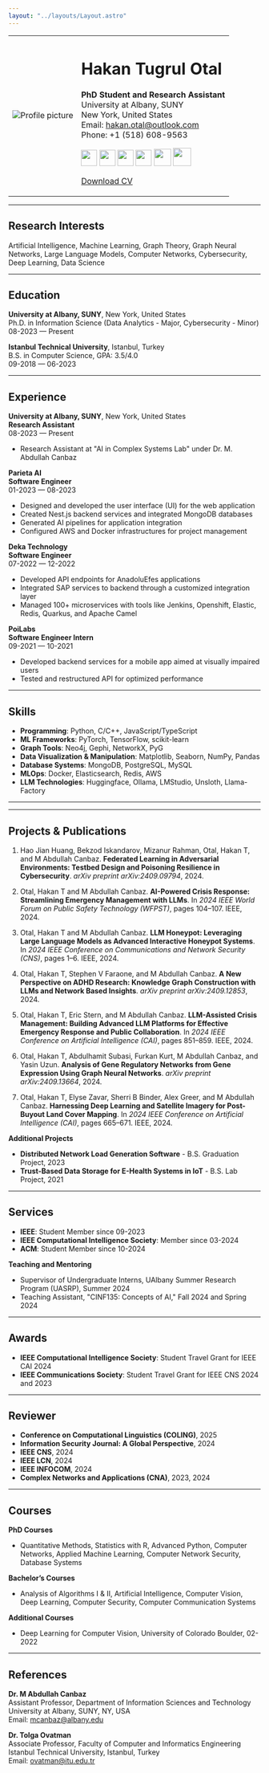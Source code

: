 ```yaml
---
layout: "../layouts/Layout.astro"
---
```


<table>
<tr>
<td>

<img src="/picture.jpg" alt="Profile picture"/>

</td>
<td>

# Hakan Tugrul Otal

**PhD Student and Research Assistant**  
University at Albany, SUNY  
New York, United States  
Email: hakan.otal@outlook.com  
Phone: +1 (518) 608-9563

<div> 
<a href="https://scholar.google.com/citations?user=aomsxFAAAAAJ" target="_blank" rel="noreferrer"><img src="/scholar.png" width="32" height="32" /></a>
<a href="https://www.github.com/hakanotal" target="_blank" rel="noreferrer"><img src="/github.svg" width="32" height="32" /></a> 
<a href="https://www.linkedin.com/in/hakan-tugrul-otal/" target="_blank" rel="noreferrer"><img src="/linkedin.svg" width="32" height="32" /></a> 
<a href="http://www.medium.com/@hakan.otal" target="_blank" rel="noreferrer"><img src="/medium.svg" width="32" height="32" /></a>
<a href="https://huggingface.co/hotal" target="_blank" rel="noreferrer"><img src="/hf.svg" width="34" height="34" /></a>
<a href="https://www.hackerrank.com/hakanotal" target="_blank" rel="noreferrer"><img src="/hackerrank.svg" width="36" height="36" /></a>
</div>

<a href="/CV.pdf" >Download CV</a>

</td>
</tr>
</table>

---

## Research Interests

Artificial Intelligence, Machine Learning, Graph Theory, Graph Neural Networks, Large Language Models, Computer Networks, Cybersecurity, Deep Learning, Data Science

---

## Education

**University at Albany, SUNY**, New York, United States  
Ph.D. in Information Science (Data Analytics - Major, Cybersecurity - Minor)  
08-2023 — Present

**Istanbul Technical University**, Istanbul, Turkey  
B.S. in Computer Science, GPA: 3.5/4.0  
09-2018 — 06-2023

---

## Experience

**University at Albany, SUNY**, New York, United States  
**Research Assistant**  
08-2023 — Present  
- Research Assistant at "AI in Complex Systems Lab" under Dr. M. Abdullah Canbaz

**Parieta AI**  
**Software Engineer**  
01-2023 — 08-2023  
- Designed and developed the user interface (UI) for the web application
- Created Nest.js backend services and integrated MongoDB databases
- Generated AI pipelines for application integration
- Configured AWS and Docker infrastructures for project management

**Deka Technology**  
**Software Engineer**  
07-2022 — 12-2022  
- Developed API endpoints for AnadoluEfes applications
- Integrated SAP services to backend through a customized integration layer
- Managed 100+ microservices with tools like Jenkins, Openshift, Elastic, Redis, Quarkus, and Apache Camel

**PoiLabs**  
**Software Engineer Intern**  
09-2021 — 10-2021  
- Developed backend services for a mobile app aimed at visually impaired users
- Tested and restructured API for optimized performance

---

## Skills

- **Programming**: Python, C/C++, JavaScript/TypeScript  
- **ML Frameworks**: PyTorch, TensorFlow, scikit-learn  
- **Graph Tools**: Neo4j, Gephi, NetworkX, PyG  
- **Data Visualization & Manipulation**: Matplotlib, Seaborn, NumPy, Pandas  
- **Database Systems**: MongoDB, PostgreSQL, MySQL  
- **MLOps**: Docker, Elasticsearch, Redis, AWS  
- **LLM Technologies**: Huggingface, Ollama, LMStudio, Unsloth, Llama-Factory  

---

---

## Projects & Publications

1. Hao Jian Huang, Bekzod Iskandarov, Mizanur Rahman, Otal, Hakan T, and M Abdullah Canbaz. **Federated Learning in Adversarial Environments: Testbed Design and Poisoning Resilience in Cybersecurity**. *arXiv preprint arXiv:2409.09794*, 2024.

2. Otal, Hakan T and M Abdullah Canbaz. **AI-Powered Crisis Response: Streamlining Emergency Management with LLMs**. In *2024 IEEE World Forum on Public Safety Technology (WFPST)*, pages 104–107. IEEE, 2024.

3. Otal, Hakan T and M Abdullah Canbaz. **LLM Honeypot: Leveraging Large Language Models as Advanced Interactive Honeypot Systems**. In *2024 IEEE Conference on Communications and Network Security (CNS)*, pages 1–6. IEEE, 2024.

4. Otal, Hakan T, Stephen V Faraone, and M Abdullah Canbaz. **A New Perspective on ADHD Research: Knowledge Graph Construction with LLMs and Network Based Insights**. *arXiv preprint arXiv:2409.12853*, 2024.

5. Otal, Hakan T, Eric Stern, and M Abdullah Canbaz. **LLM-Assisted Crisis Management: Building Advanced LLM Platforms for Effective Emergency Response and Public Collaboration**. In *2024 IEEE Conference on Artificial Intelligence (CAI)*, pages 851–859. IEEE, 2024.

6. Otal, Hakan T, Abdulhamit Subasi, Furkan Kurt, M Abdullah Canbaz, and Yasin Uzun. **Analysis of Gene Regulatory Networks from Gene Expression Using Graph Neural Networks**. *arXiv preprint arXiv:2409.13664*, 2024.

7. Otal, Hakan T, Elyse Zavar, Sherri B Binder, Alex Greer, and M Abdullah Canbaz. **Harnessing Deep Learning and Satellite Imagery for Post-Buyout Land Cover Mapping**. In *2024 IEEE Conference on Artificial Intelligence (CAI)*, pages 665–671. IEEE, 2024.

**Additional Projects**  
- **Distributed Network Load Generation Software** - B.S. Graduation Project, 2023  
- **Trust-Based Data Storage for E-Health Systems in IoT** - B.S. Lab Project, 2021  

---

## Services

- **IEEE**: Student Member since 09-2023  
- **IEEE Computational Intelligence Society**: Member since 03-2024  
- **ACM**: Student Member since 10-2024  

**Teaching and Mentoring**  
- Supervisor of Undergraduate Interns, UAlbany Summer Research Program (UASRP), Summer 2024  
- Teaching Assistant, "CINF135: Concepts of AI," Fall 2024 and Spring 2024  

---

## Awards

- **IEEE Computational Intelligence Society**: Student Travel Grant for IEEE CAI 2024  
- **IEEE Communications Society**: Student Travel Grant for IEEE CNS 2024 and 2023  

---

## Reviewer

- **Conference on Computational Linguistics (COLING)**, 2025  
- **Information Security Journal: A Global Perspective**, 2024  
- **IEEE CNS**, 2024  
- **IEEE LCN**, 2024  
- **IEEE INFOCOM**, 2024  
- **Complex Networks and Applications (CNA)**, 2023, 2024  

---

## Courses

**PhD Courses**  
- Quantitative Methods, Statistics with R, Advanced Python, Computer Networks, Applied Machine Learning, Computer Network Security, Database Systems

**Bachelor’s Courses**  
- Analysis of Algorithms I & II, Artificial Intelligence, Computer Vision, Deep Learning, Computer Security, Computer Communication Systems

**Additional Courses**  
- Deep Learning for Computer Vision, University of Colorado Boulder, 02-2022

---

## References

**Dr. M Abdullah Canbaz**  
Assistant Professor, Department of Information Sciences and Technology  
University at Albany, SUNY, NY, USA  
Email: mcanbaz@albany.edu  

**Dr. Tolga Ovatman**  
Associate Professor, Faculty of Computer and Informatics Engineering  
Istanbul Technical University, Istanbul, Turkey  
Email: ovatman@itu.edu.tr
